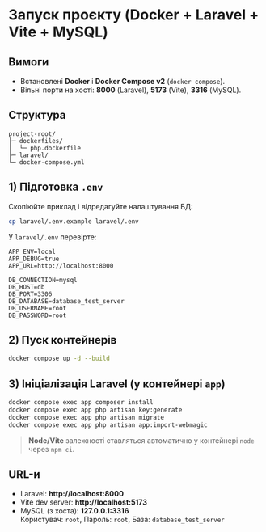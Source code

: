 # Запуск проєкту (Docker + Laravel + Vite + MySQL)

## Вимоги
- Встановлені **Docker** і **Docker Compose v2** (`docker compose`).
- Вільні порти на хості: **8000** (Laravel), **5173** (Vite), **3316** (MySQL).

## Структура
```
project-root/
├─ dockerfiles/
│  └─ php.dockerfile
├─ laravel/
└─ docker-compose.yml
```

## 1) Підготовка `.env`
Скопіюйте приклад і відредагуйте налаштування БД:
```bash
cp laravel/.env.example laravel/.env
```

У `laravel/.env` перевірте:
```env
APP_ENV=local
APP_DEBUG=true
APP_URL=http://localhost:8000

DB_CONNECTION=mysql
DB_HOST=db
DB_PORT=3306
DB_DATABASE=database_test_server
DB_USERNAME=root
DB_PASSWORD=root
```

## 2) Пуск контейнерів
```bash
docker compose up -d --build
```

## 3) Ініціалізація Laravel (у контейнері `app`)
```bash
docker compose exec app composer install
docker compose exec app php artisan key:generate
docker compose exec app php artisan migrate
docker compose exec app php artisan app:import-webmagic

```

> **Node/Vite** залежності ставляться автоматично у контейнері `node` через `npm ci`.

## URL-и
- Laravel: **http://localhost:8000**
- Vite dev server: **http://localhost:5173**
- MySQL (з хоста): **127.0.0.1:3316**  
  Користувач: `root`, Пароль: `root`, База: `database_test_server`